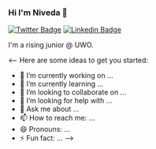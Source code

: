### Hi I'm Niveda 👋

[![Twitter Badge](https://img.shields.io/badge/-@NivedaBala-1ca0f1?style=flat-square&labelColor=1ca0f1&logo=twitter&logoColor=white&link=https://twitter.com/jonathangin52)](https://twitter.com/nivedabala) [![Linkedin Badge](https://img.shields.io/badge/-nivedabala-blue?style=flat-square&logo=Linkedin&logoColor=white&link=https://www.linkedin.com/in/nivedabala/)](https://www.linkedin.com/in/nivedabala/)

I'm a rising junior @ UWO.

<--
Here are some ideas to get you started:

- 🔭 I’m currently working on ...
- 🌱 I’m currently learning ...
- 👯 I’m looking to collaborate on ...
- 🤔 I’m looking for help with ...
- 💬 Ask me about ...
- 📫 How to reach me: ...
- 😄 Pronouns: ...
- ⚡ Fun fact: ...
-->
